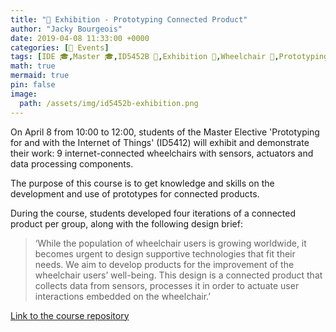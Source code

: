 ```yaml
---
title: "📅 Exhibition - Prototyping Connected Product"
author: "Jacky Bourgeois"
date: 2019-04-08 11:33:00 +0000
categories: [📅 Events]
tags: [IDE 🎓,Master 🎓,ID5452B 📖,Exhibition 📅,Wheelchair 🍎,Prototyping 🪚]
math: true
mermaid: true
pin: false
image:
  path: /assets/img/id5452b-exhibition.png
---
```


On April 8 from 10:00 to 12:00, students of the Master Elective 'Prototyping for and with the Internet of Things' (ID5412) will exhibit and demonstrate their work: 9 internet-connected wheelchairs with sensors, actuators and data processing components.

The purpose of this course is to get knowledge and skills on the development and use of prototypes for connected products.

During the course, students developed four iterations of a connected product per group, along with the following design brief:

>‘While the population of wheelchair users is growing worldwide, it becomes urgent to design supportive technologies that fit their needs. We aim to develop products for the improvement of the wheelchair users’ well-being. This design is a connected product that collects data from sensors, processes it in order to actuate user interactions embedded on the wheelchair.’

[Link to the course repository](https://github.com/datacentricdesign/wheelchair-design-platform)